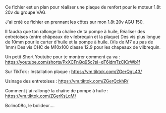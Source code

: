 Ce fichier est un plan pour réaliser une plaque de renfort pour le moteur 1.8t 20v du groupe VAG.

J'ai créé ce fichier en prennant les côtes sur mon 1.8t 20v AGU 150.

Il faudra que ton rallonge la chaîne de ta pompe à huile, 
Réaliser des entretoises (entre châpeaux de vilebrequin et la plaque)
Des vis plus longue de 10mm pour le carter d'huile et la pompe à huile. (Vis de M7 au pas de 1mm)
Des vis CHC de M10x100 classe 12.9 pour les chapeaux de vilbrequin.

Un petit Short Youtube pour te montrer comment ça va : 
https://youtube.com/shorts/PxXCFnQq95c?si=qT6ldmTzClCrWb1f

Sur TikTok : 
Installation plaque :
https://vm.tiktok.com/ZGerQgL43/

Usinage des entretoises :
https://vm.tiktok.com/ZGerQckhR/

Comment j'ai rallongé la chaîne de pompe à huile :
https://vm.tiktok.com/ZGerKsLqM/

Bolino08c, le bolideur....
